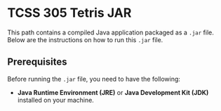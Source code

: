 # TCSS 305 Tetris JAR

This path contains a compiled Java application packaged as a `.jar` file. Below are the instructions on how to run this `.jar` file.

## Prerequisites

Before running the `.jar` file, you need to have the following:

- **Java Runtime Environment (JRE)** or **Java Development Kit (JDK)** installed on your machine.
